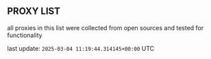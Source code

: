 ## PROXY LIST

all proxies in this list were collected from open sources and tested for functionality

last update: `2025-03-04 11:19:44.314145+00:00` UTC